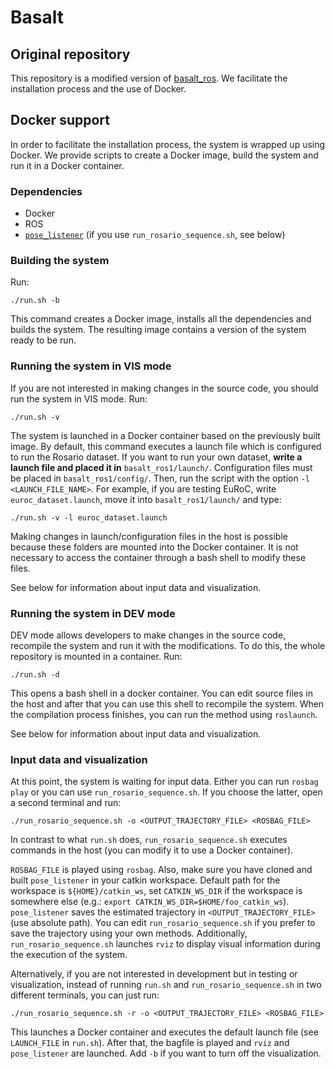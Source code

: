 # Basalt

## Original repository
This repository is a modified version of [basalt_ros](https://github.com/berndpfrommer/basalt_ros). We facilitate the installation process and the use of Docker.

## Docker support

In order to facilitate the installation process, the system is wrapped up using Docker.
We provide scripts to create a Docker image, build the system and run it in a Docker container. 

### Dependencies 
* Docker
* ROS
* [`pose_listener`](https://github.com/CIFASIS/pose_listener) (if you use `run_rosario_sequence.sh`, see below)

### Building the system
Run:
```
./run.sh -b
```

This command creates a Docker image, installs all the dependencies and builds the system. The resulting image contains a version of the system ready to be run.

### Running the system in VIS mode
If you are not interested in making changes in the source code, you should run the system in VIS mode. Run:
```
./run.sh -v
```
The system is launched in a Docker container based on the previously built image. By default, this command executes a launch file which is configured to run the Rosario dataset. If you want to run your own dataset, **write a launch file and placed it in** `basalt_ros1/launch/`. Configuration files must be placed in `basalt_ros1/config/`. Then, run the script with the option `-l <LAUNCH_FILE_NAME>`. For example, if you are testing EuRoC, write `euroc_dataset.launch`, move it into `basalt_ros1/launch/` and type:
```
./run.sh -v -l euroc_dataset.launch
```
Making changes in launch/configuration files in the host is possible because these folders are mounted into the Docker container. It is not necessary to access the container through a bash shell to modify these files.

See below for information about input data and visualization.

### Running the system in DEV mode
DEV mode allows developers to make changes in the source code, recompile the system and run it with the modifications. To do this, the whole repository is mounted in a container. Run:
```
./run.sh -d
```
This opens a bash shell in a docker container. You can edit source files in the host and after that you can use this shell to recompile the system. When the compilation process finishes, you can run the method using `roslaunch`.

See below for information about input data and visualization.

### Input data and visualization

At this point, the system is waiting for input data. Either you can run `rosbag play` or you can use `run_rosario_sequence.sh`.
If you choose the latter, open a second terminal and run:
```
./run_rosario_sequence.sh -o <OUTPUT_TRAJECTORY_FILE> <ROSBAG_FILE>
```
In contrast to what `run.sh` does, `run_rosario_sequence.sh` executes commands in the host (you can modify it to use a Docker container). 

`ROSBAG_FILE` is played using `rosbag`. Also, make sure you have cloned and built `pose_listener` in your catkin workspace. Default path for the workspace is `${HOME}/catkin_ws`, set `CATKIN_WS_DIR` if the workspace is somewhere else (e.g.: `export CATKIN_WS_DIR=$HOME/foo_catkin_ws`). `pose_listener` saves the estimated trajectory in `<OUTPUT_TRAJECTORY_FILE>` (use absolute path). You can edit `run_rosario_sequence.sh` if you prefer to save the trajectory using your own methods. Additionally, `run_rosario_sequence.sh` launches `rviz` to display visual information during the execution of the system.

Alternatively, if you are not interested in development but in testing or visualization, instead of running `run.sh` and `run_rosario_sequence.sh` in two different terminals, you can just run:
```
./run_rosario_sequence.sh -r -o <OUTPUT_TRAJECTORY_FILE> <ROSBAG_FILE>
```
This launches a Docker container and executes the default launch file (see `LAUNCH_FILE` in `run.sh`). After that, the bagfile is played and `rviz` and `pose_listener` are launched. Add `-b` if you want to turn off the visualization.


